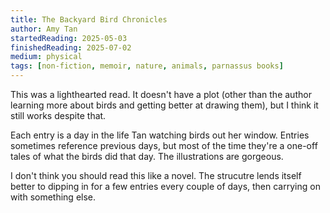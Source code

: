```yaml
---
title: The Backyard Bird Chronicles
author: Amy Tan
startedReading: 2025-05-03
finishedReading: 2025-07-02
medium: physical
tags: [non-fiction, memoir, nature, animals, parnassus books]
---
```


This was a lighthearted read. It doesn't have a plot (other than the author learning more about birds and getting better at drawing them), but I think it still works despite that.

Each entry is a day in the life Tan watching birds out her window. Entries sometimes reference previous days, but most of the time they're a one-off tales of what the birds did that day. The illustrations are gorgeous.

I don't think you should read this like a novel. The strucutre lends itself better to dipping in for a few entries every couple of days, then carrying on with something else.
